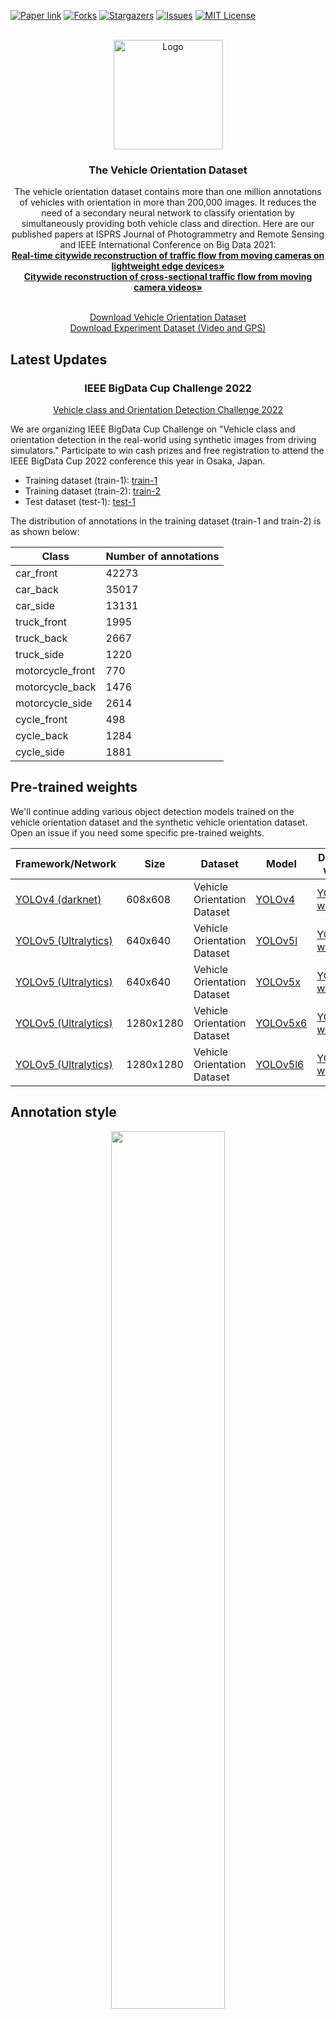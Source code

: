 <div id="top"></div>

[![Paper link][modified-shield]][paper-url]
[![Forks][forks-shield]][forks-url]
[![Stargazers][stars-shield]][stars-url]
[![Issues][issues-shield]][issues-url]
[![MIT License][license-shield]][license-url]




<!-- PROJECT LOGO -->
<br />
<div align="center">
  <a href="https://github.com/sekilab/VehicleOrientationDataset">
    <img src="media/logo.png" alt="Logo" width="auto" height="175">
  </a>

  <h3 align="center">The Vehicle Orientation Dataset</h3>

  <p align="center">
    The vehicle orientation dataset contains more than one million annotations of vehicles with orientation in more than 200,000 images. It reduces the need of a secondary neural network to classify orientation by simultaneously providing both vehicle class and direction. Here are our published papers at ISPRS Journal of Photogrammetry and Remote Sensing and IEEE International Conference on Big Data 2021:
    <br />
    <a href="https://doi.org/10.1016/j.isprsjprs.2022.07.022"><strong>Real-time citywide reconstruction of traffic flow from moving cameras on lightweight edge devices»</strong></a>
    <br />
    <a href="https://dx.doi.org/10.1109/BigData52589.2021.9671751"><strong>Citywide reconstruction of cross-sectional traffic flow from moving camera videos»</strong></a>
    
  </p>
  
</br> 
    <a href="#dataset">Download Vehicle Orientation Dataset</a>
    </br> 
    <a href="Experiment.md">Download Experiment Dataset (Video and GPS)</a>
</div>

<!-- ![me](https://github.com/sekilab/VehicleOrientationDataset/blob/main/media/demo.gif) -->
## Latest Updates
<div align="center">
<h3 style="align=center;">IEEE BigData Cup Challenge 2022</h3>
<a href="https://bigdataieee.org/BigData2022/BigDataCupChallenges.html">Vehicle class and Orientation Detection Challenge 2022</a>
</div>


We are organizing IEEE BigData Cup Challenge on "Vehicle class and orientation detection in the real-world using synthetic images from driving simulators." Participate to win cash prizes and free registration to attend the IEEE BigData Cup 2022 conference this year in Osaka, Japan.  

- Training dataset (train-1): [train-1](https://bigdatacup.s3.ap-northeast-1.amazonaws.com/2022/VOD22/training-1.zip)
- Training dataset (train-2): [train-2](https://bigdatacup.s3.ap-northeast-1.amazonaws.com/2022/VOD22/training-2.zip)
- Test dataset (test-1): [test-1](https://bigdatacup.s3.ap-northeast-1.amazonaws.com/2022/VOD22/test_v1.zip)

The distribution of annotations in the training dataset (train-1 and train-2) is as shown below:

|Class |Number of annotations 
|--- |---  
|car_front | 42273
|car_back | 35017
|car_side | 13131
|truck_front | 1995
|truck_back | 2667
|truck_side | 1220
|motorcycle_front | 770
|motorcycle_back | 1476
|motorcycle_side | 2614
|cycle_front | 498
|cycle_back | 1284
|cycle_side | 1881



## Pre-trained weights
We'll continue adding various object detection models trained on the vehicle orientation dataset and the synthetic vehicle orientation dataset. Open an issue if you need some specific pre-trained weights.

|Framework/Network |Size | Dataset | Model | Download weights
|--- |---  |---  |--- |--- 
|[YOLOv4 (darknet)](https://github.com/AlexeyAB/darknet)  |608x608  |Vehicle Orientation Dataset  | [YOLOv4](https://raw.githubusercontent.com/AlexeyAB/darknet/master/cfg/yolov4.cfg) |[YOLOv4 weights](https://drive.google.com/drive/folders/1hPT3pNHOdmU5s7bt3peUVjfWmBqbu8u7?usp=sharing) 
|[YOLOv5 (Ultralytics)](https://github.com/ultralytics/yolov5)  |640x640  |Vehicle Orientation Dataset  |[YOLOv5l](https://github.com/ultralytics/yolov5/releases) |[YOLOv5l weights](https://drive.google.com/drive/folders/1AGDb00T1quJw3crmLk7263nehC8KoFMf?usp=sharing)
|[YOLOv5 (Ultralytics)](https://github.com/ultralytics/yolov5)  |640x640  |Vehicle Orientation Dataset  |[YOLOv5x](https://github.com/ultralytics/yolov5/releases) |[YOLOv5x weights](https://drive.google.com/drive/folders/1bK-PEEO8x3Krf_-3sJ67jubw1jy4X8SK?usp=sharing)
|[YOLOv5 (Ultralytics)](https://github.com/ultralytics/yolov5)  |1280x1280  |Vehicle Orientation Dataset  |[YOLOv5x6](https://github.com/ultralytics/yolov5/releases) |[YOLOv5x6 weights](https://drive.google.com/drive/folders/1VkKwxuK8DOx7EsH9ZD5z_-nThg8BMyFE?usp=sharing) 
|[YOLOv5 (Ultralytics)](https://github.com/ultralytics/yolov5)  |1280x1280  |Vehicle Orientation Dataset  |[YOLOv5l6](https://github.com/ultralytics/yolov5/releases) |[YOLOv5l6 weights](https://drive.google.com/drive/folders/15yMkshU92AMlK2W7W5df9OEbZo6ooUKi?usp=sharing) 

## Annotation style

<p align="center"><img src="media/sample_annotations.png" width="60%" height="auto"></p>

All vehicles in the vehicle orientation dataset are labeled with both `vehicle class` (five categories) and its `orientation` (three types).

The five classes of vehicles are:
- Car
- Bus
- Truck
- Motorcycle
- Bicycle

The three types of orientations are:

- Front
- Back
- Side

So the vehicle orientation dataset has a total of 15 classes of vehicles with orientation such `car_back`, `car_front`, `car_side`, `bus_back`, `bus_front`, etc.

Annotations per class in the vehicle orientation dataset follows the long-tail distribution as commonly seen in other vehicle detection data sets.

<p align="center"><img src="media/distribution.png" width="60%" height="auto"></p>

<div id="dataset"></div>
<!-- Download dataset -->

## Download Dataset

The vehicle orientation dataset is hosted on AWS S3 (Asia-pacific, Tokyo) bucket. Since the overall size of the dataset is quite big (~100GB), we have split the vehicle orientation dataset into five parts for convenience of users. Part 1 to Part 4 together contain `200,000 images` (50,000 x 4) and Part 5 has `13,714 images`. <br>
Please note that the annotations are provided in `YOLO` format style ([darknet](https://github.com/AlexeyAB/darknet)). There is a `.txt`-file for each `.jpg`-image-file - in the same directory and with the same name. Each line contains the class and bounding box coordinates for a vehicle in the image. If there are multiple vehicles in the image, the number of lines will increase accordingly.

`<object-class> <x_center> <y_center> <width> <height>`

where:

- `<object-class>` - integer object number from `0` to `(classes-1)`. Mapping file can be downloaded from here: [Vehicle Orientation Classes](data/vehicle_orientation.names)
- `<x_center> <y_center> <width> <height>` - float values **relative** to width and height of image, it can be equal from `(0.0 to 1.0]`
- For example: `<x> = <absolute_x> / <image_width>` or `<height> = <absolute_height> / <image_height>`
- Attention: `<x_center> <y_center>` - are center of rectangle (Not top-left corner)

For example, for `SUG007M5MX5JAZGUI4EI.jpg` in vehicle-orientation-5 we have the corresponding annotation file `SUG007M5MX5JAZGUI4EI.txt` containing:

  ```csv
2 0.650000 0.573148 0.018750 0.027778
6 0.864062 0.449537 0.265625 0.793519
1 0.300000 0.581481 0.068750 0.051852
0 0.558594 0.625463 0.110937 0.217593
  ```
The first column represents the class such as `car_front`, `car_back`, etc. `2` in the first row means car_front, `6` in the second row is truck_back, and so on. Please check [Vehicle Orientation Classes](data/vehicle_orientation.names) file for all 15 classes.


### Download links

- [Part-1, 50,000 images](https://sekilab-students.s3.ap-northeast-1.amazonaws.com/2021/vehicle-orientation-dataset/vehicle-orientation-1.zip)
- [Part-2, 50,000 images](https://sekilab-students.s3.ap-northeast-1.amazonaws.com/2021/vehicle-orientation-dataset/vehicle-orientation-2.zip)
- [Part-3, 50,000 images](https://sekilab-students.s3.ap-northeast-1.amazonaws.com/2021/vehicle-orientation-dataset/vehicle-orientation-3.zip)
- [Part-4, 50,000 images](https://sekilab-students.s3.ap-northeast-1.amazonaws.com/2021/vehicle-orientation-dataset/vehicle-orientation-4.zip)
- [Part-5, 13,714 images](https://sekilab-students.s3.ap-northeast-1.amazonaws.com/2021/vehicle-orientation-dataset/vehicle-orientation-5.zip)






<!-- LICENSE -->
## License

Distributed under the MIT License. See `LICENSE.txt` for more information.





<!-- CONTACT -->
## Contact

For any question and support, please create an issue on GitHub or write to the author here:

Ashutosh Kumar  - ashutosh[at]iis.u-tokyo.ac.jp



## Citations
```csv
@article{kumar2022real,
  title={Real-time citywide reconstruction of traffic flow from moving cameras on lightweight edge devices},
  author={Kumar, Ashutosh and Kashiyama, Takehiro and Maeda, Hiroya and Omata, Hiroshi and Sekimoto, Yoshihide},
  journal={ISPRS Journal of Photogrammetry and Remote Sensing},
  volume={192},
  pages={115--129},
  year={2022},
  publisher={Elsevier}
}
```
```csv
@inproceedings{kumar2021citywide,
  title={Citywide reconstruction of cross-sectional traffic flow from moving camera videos},
  author={Kumar, Ashutosh and Kashiyama, Takehiro and Maeda, Hiroya and Sekimoto, Yoshihide},
  booktitle={2021 IEEE International Conference on Big Data (Big Data)},
  pages={1670--1678},
  year={2021},
  organization={IEEE}
}
```
<p align="right">(<a href="#top">Back to top</a>)</p>

<!-- ACKNOWLEDGMENTS -->
<!-- MARKDOWN LINKS & IMAGES -->
<!-- https://www.markdownguide.org/basic-syntax/#reference-style-links -->
[contributors-shield]: https://img.shields.io/github/contributors/sekilab/VehicleOrientationDataset
[contributors-url]: https://github.com/sekilab/VehicleOrientationDataset/graphs/contributors
[forks-shield]: https://img.shields.io/github/forks/sekilab/VehicleOrientationDataset
[forks-url]: https://github.com/sekilab/VehicleOrientationDataset/network/members
[stars-shield]: https://img.shields.io/github/stars/sekilab/VehicleOrientationDataset
[stars-url]: https://github.com/sekilab/VehicleOrientationDataset/stargazers
[issues-shield]: https://img.shields.io/github/issues/sekilab/VehicleOrientationDataset
[issues-url]: https://github.com/sekilab/VehicleOrientationDataset/issues
[license-shield]: https://img.shields.io/github/license/sekilab/VehicleOrientationDataset
[license-url]: https://github.com/sekilab/VehicleOrientationDataset/blob/main/LICENSE.txt
[modified-shield]: https://img.shields.io/github/last-commit/sekilab/VehicleOrientationDataset/main
[paper-url]: https://github.com/sekilab/VehicleOrientationDataset/commits/main
[product-screenshot]: media/sample_annotations.png
